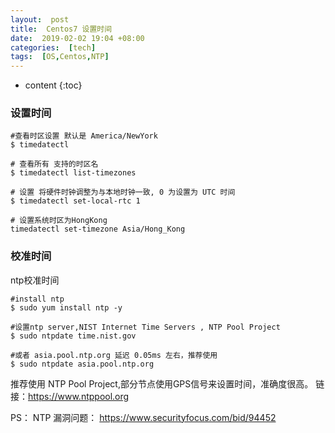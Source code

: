 ```yaml
---
layout:  post
title:  Centos7 设置时间
date:  2019-02-02 19:04 +08:00
categories:  [tech]
tags:  [OS,Centos,NTP]
---
```


* content
{:toc}


### 设置时间
```
#查看时区设置 默认是 America/NewYork
$ timedatectl

# 查看所有 支持的时区名
$ timedatectl list-timezones

# 设置 将硬件时钟调整为与本地时钟一致, 0 为设置为 UTC 时间
$ timedatectl set-local-rtc 1

# 设置系统时区为HongKong
timedatectl set-timezone Asia/Hong_Kong

```

### 校准时间
ntp校准时间
```
#install ntp
$ sudo yum install ntp -y

#设置ntp server,NIST Internet Time Servers , NTP Pool Project
$ sudo ntpdate time.nist.gov

#或者 asia.pool.ntp.org 延迟 0.05ms 左右，推荐使用
$ sudo ntpdate asia.pool.ntp.org

```
推荐使用 NTP Pool Project,部分节点使用GPS信号来设置时间，准确度很高。
链接：https://www.ntppool.org

PS：
NTP 漏洞问题：
https://www.securityfocus.com/bid/94452






